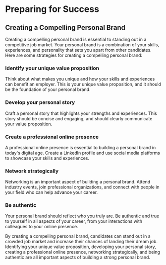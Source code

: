 Preparing for Success
================================

Creating a Compelling Personal Brand
------------------------------------

Creating a compelling personal brand is essential to standing out in a competitive job market. Your personal brand is a combination of your skills, experiences, and personality that sets you apart from other candidates. Here are some strategies for creating a compelling personal brand:

### Identify your unique value proposition

Think about what makes you unique and how your skills and experiences can benefit an employer. This is your unique value proposition, and it should be the foundation of your personal brand.

### Develop your personal story

Craft a personal story that highlights your strengths and experiences. This story should be concise and engaging, and should clearly communicate your value proposition.

### Create a professional online presence

A professional online presence is essential to building a personal brand in today's digital age. Create a LinkedIn profile and use social media platforms to showcase your skills and experiences.

### Network strategically

Networking is an important aspect of building a personal brand. Attend industry events, join professional organizations, and connect with people in your field who can help advance your career.

### Be authentic

Your personal brand should reflect who you truly are. Be authentic and true to yourself in all aspects of your career, from your interactions with colleagues to your online presence.

By creating a compelling personal brand, candidates can stand out in a crowded job market and increase their chances of landing their dream job. Identifying your unique value proposition, developing your personal story, creating a professional online presence, networking strategically, and being authentic are all important aspects of building a strong personal brand.
